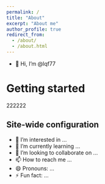 ```yaml
---
permalink: /
title: "About"
excerpt: "About me"
author_profile: true
redirect_from: 
  - /about/
  - /about.html
---
```


- 👋 Hi, I’m @lqf77

Getting started
======
222222

Site-wide configuration
------

- 👀 I’m interested in ...
- 🌱 I’m currently learning ...
- 💞️ I’m looking to collaborate on ...
- 📫 How to reach me ...
- 😄 Pronouns: ...
- ⚡ Fun fact: ...

